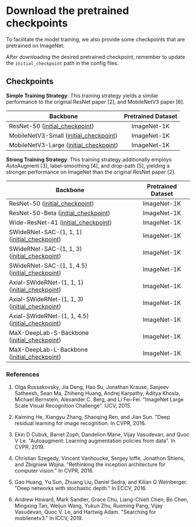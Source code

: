 # Download the pretrained checkpoints

To facilitate the model training, we also provide some checkpoints that are
pretrained on ImageNet.

After downloading the desired pretrained checkpoint, remember to update
the `initial_checkpoint` path in the config files.

## Checkpoints

**Simple Training Strategy**: This training strategy yields a similar
performance to the original ResNet paper [2], and MobileNetV3 paper [6].

Backbone                                                                                                                                      | Pretrained Dataset
--------------------------------------------------------------------------------------------------------------------------------------------- | :----------------:
ResNet-50 ([initial_checkpoint](https://storage.googleapis.com/gresearch/tf-deeplab/checkpoint/resnet50_imagenet1k.tar.gz))                   | ImageNet-1K
MobileNetV3-Small ([initial_checkpoint](https://storage.googleapis.com/gresearch/tf-deeplab/checkpoint/mobilenet_v3_small_imagenet1k.tar.gz)) | ImageNet-1K
MobileNetV3-Large ([initial_checkpoint](https://storage.googleapis.com/gresearch/tf-deeplab/checkpoint/mobilenet_v3_large_imagenet1k.tar.gz)) | ImageNet-1K

**Strong Training Strategy**: This training strategy additionally
employs AutoAugment [3], label-smoothing [4], and drop-path [5],  yielding
a stronger performance on ImageNet than the original ResNet paper [2].

Backbone                                                                                                                                                                              | Pretrained Dataset
------------------------------------------------------------------------------------------------------------------------------------------------------------------------------------- | :----------------:
ResNet-50 ([initial_checkpoint](https://storage.googleapis.com/gresearch/tf-deeplab/checkpoint/resnet50_imagenet1k_strong_training_strategy.tar.gz))                                  | ImageNet-1K
ResNet-50-Beta ([initial_checkpoint](https://storage.googleapis.com/gresearch/tf-deeplab/checkpoint/resnet50_beta_imagenet1k_strong_training_strategy.tar.gz))                        | ImageNet-1K
Wide-ResNet-41 ([initial_checkpoint](https://storage.googleapis.com/gresearch/tf-deeplab/checkpoint/wide_resnet41_imagenet1k_strong_training_strategy.tar.gz))                        | ImageNet-1K
SWideRNet-SAC-(1, 1, 1) ([initial_checkpoint](https://storage.googleapis.com/gresearch/tf-deeplab/checkpoint/swidernet_sac_1_1_1_imagenet1k_strong_training_strategy.tar.gz))         | ImageNet-1K
SWideRNet-SAC-(1, 1, 3) ([initial_checkpoint](https://storage.googleapis.com/gresearch/tf-deeplab/checkpoint/swidernet_sac_1_1_3_imagenet1k_strong_training_strategy.tar.gz))         | ImageNet-1K
SWideRNet-SAC-(1, 1, 4.5) ([initial_checkpoint](https://storage.googleapis.com/gresearch/tf-deeplab/checkpoint/swidernet_sac_1_1_4.5_imagenet1k_strong_training_strategy.tar.gz))     | ImageNet-1K
Axial-SWideRNet-(1, 1, 1) ([initial_checkpoint](https://storage.googleapis.com/gresearch/tf-deeplab/checkpoint/axial_swidernet_1_1_1_imagenet1k_strong_training_strategy.tar.gz))     | ImageNet-1K
Axial-SWideRNet-(1, 1, 3) ([initial_checkpoint](https://storage.googleapis.com/gresearch/tf-deeplab/checkpoint/axial_swidernet_1_1_3_imagenet1k_strong_training_strategy.tar.gz))     | ImageNet-1K
Axial-SWideRNet-(1, 1, 4.5) ([initial_checkpoint](https://storage.googleapis.com/gresearch/tf-deeplab/checkpoint/axial_swidernet_1_1_4.5_imagenet1k_strong_training_strategy.tar.gz)) | ImageNet-1K
MaX-DeepLab-S-Backbone ([initial_checkpoint](https://storage.googleapis.com/gresearch/tf-deeplab/checkpoint/max_deeplab_s_backbone_imagenet1k_strong_training_strategy.tar.gz))       | ImageNet-1K
MaX-DeepLab-L-Backbone ([initial_checkpoint](https://storage.googleapis.com/gresearch/tf-deeplab/checkpoint/max_deeplab_l_backbone_imagenet1k_strong_training_strategy.tar.gz))       | ImageNet-1K

### References

1.  Olga Russakovsky, Jia Deng, Hao Su, Jonathan Krause, Sanjeev Satheesh, Sean
    Ma, Zhiheng Huang, Andrej Karpathy, Aditya Khosla, Michael Bernstein,
    Alexander C. Berg, and Li Fei-Fei. "ImageNet Large Scale Visual Recognition
    Challenge". IJCV, 2015.

2.  Kaiming He, Xiangyu Zhang, Shaoqing Ren, and Jian Sun. "Deep residual
    learning for image recognition. In CVPR, 2016.

3.  Ekin D Cubuk, Barret Zoph, Dandelion Mane, Vijay Vasudevan, and Quoc V Le.
    "Autoaugment: Learning augmentation policies from data". In CVPR, 2019.

4.  Christian Szegedy, Vincent Vanhoucke, Sergey Ioffe, Jonathon Shlens, and
    Zbigniew Wojna. "Rethinking the inception architecture for computer vision."
    In CVPR, 2016.

5.  Gao Huang, Yu Sun, Zhuang Liu, Daniel Sedra, and Kilian Q Weinberger. "Deep
    networks with stochastic depth." In ECCV, 2016.

6.  Andrew Howard, Mark Sandler, Grace Chu, Liang-Chieh Chen, Bo Chen, Mingxing
    Tan, Weijun Wang, Yukun Zhu, Ruoming Pang, Vijay Vasudevan, Quoc V. Le,
    and Hartwig Adam. "Searching for mobilenetv3." In ICCV, 2019.